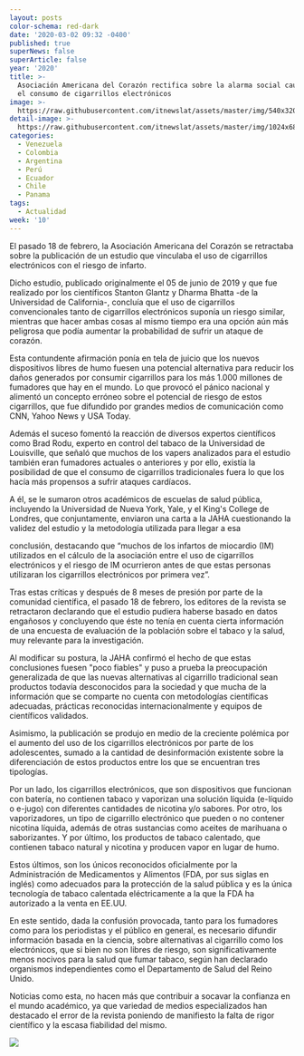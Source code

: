 ```yaml
---
layout: posts
color-schema: red-dark
date: '2020-03-02 09:32 -0400'
published: true
superNews: false
superArticle: false
year: '2020'
title: >-
  Asociación Americana del Corazón rectifica sobre la alarma social causada en
  el consumo de cigarrillos electrónicos 
image: >-
  https://raw.githubusercontent.com/itnewslat/assets/master/img/540x320/Cigarrillo-Electronico-p.jpg
detail-image: >-
  https://raw.githubusercontent.com/itnewslat/assets/master/img/1024x680/Cigarrillo-Electronico-g.jpg
categories:
  - Venezuela
  - Colombia
  - Argentina
  - Perú
  - Ecuador
  - Chile
  - Panama
tags:
  - Actualidad
week: '10'
---
```

El pasado 18 de febrero, la Asociación Americana del Corazón se retractaba sobre la publicación de un estudio que vinculaba el uso de cigarrillos electrónicos con el riesgo de infarto. 


Dicho estudio, publicado originalmente el 05 de junio de 2019 y que fue realizado por los científicos Stanton Glantz y Dharma Bhatta -de la Universidad de California-, concluía que el uso de cigarrillos convencionales tanto de cigarrillos electrónicos suponía un riesgo similar, mientras que hacer ambas cosas al mismo tiempo era una opción aún más peligrosa que podía aumentar la probabilidad de sufrir un ataque de corazón.  

Esta contundente afirmación ponía en tela de juicio que los nuevos dispositivos libres de humo fuesen una potencial alternativa para reducir los daños generados por consumir cigarrillos para los más 1.000 millones de fumadores que hay en el mundo. Lo que provocó el pánico nacional y alimentó un concepto erróneo sobre el potencial de riesgo de estos cigarrillos, que fue difundido por grandes medios de comunicación como CNN, Yahoo News y USA Today.  
 
Además el suceso fomentó la reacción de diversos expertos científicos como Brad Rodu, experto en control del tabaco de la Universidad de Louisville, que señaló que muchos de los vapers analizados para el estudio también eran fumadores actuales o anteriores y por ello, existía la posibilidad de que el consumo de cigarrillos tradicionales fuera lo que los hacía más propensos a sufrir ataques cardíacos. 
 
A él, se le sumaron otros académicos de escuelas de salud pública, incluyendo la Universidad de Nueva York, Yale, y el King's College de Londres, que conjuntamente, enviaron una carta a la JAHA cuestionando la validez del estudio y la metodología utilizada para llegar a esa 
 
conclusión, destacando que “muchos de los infartos de miocardio (IM) utilizados en el cálculo de la asociación entre el uso de cigarrillos electrónicos y el riesgo de IM ocurrieron antes de que estas personas utilizaran los cigarrillos electrónicos por primera vez”. 
 
Tras estas críticas y después de 8 meses de presión por parte de la comunidad científica, el pasado 18 de febrero, los editores de la revista se retractaron declarando que el estudio pudiera haberse basado en datos engañosos y concluyendo que éste no tenía en cuenta cierta información de una encuesta de evaluación de la población sobre el tabaco y la salud, muy relevante para la investigación. 
 
Al modificar su postura, la JAHA confirmó el hecho de que estas conclusiones fuesen "poco fiables" y puso a prueba la preocupación generalizada de que las nuevas alternativas al cigarrillo tradicional sean productos todavía desconocidos para la sociedad y que mucha de la información que se comparte no cuenta con metodologías científicas adecuadas, prácticas reconocidas internacionalmente y equipos de científicos validados. 
 
Asimismo, la publicación se produjo en medio de la creciente polémica por el aumento del uso de los cigarrillos electrónicos por parte de los adolescentes, sumado a la cantidad de desinformación existente sobre la diferenciación de estos productos entre los que se encuentran tres tipologías. 
 
Por un lado, los cigarrillos electrónicos, que son dispositivos que funcionan con batería, no contienen tabaco y vaporizan una solución líquida (e-líquido o e-jugo) con diferentes cantidades de nicotina y/o sabores. Por otro, los vaporizadores, un tipo de cigarrillo electrónico que pueden o no contener nicotina líquida, además de otras sustancias como aceites de marihuana o saborizantes. Y por último, los productos de tabaco calentado, que contienen tabaco natural y nicotina y producen vapor en lugar de humo.  
 
Estos últimos, son los únicos reconocidos oficialmente por la Administración de Medicamentos y Alimentos (FDA, por sus siglas en inglés) como adecuados para la protección de la salud pública y es la única tecnología de tabaco calentada eléctricamente a la que la FDA ha autorizado a la venta en EE.UU.  
 
En este sentido, dada la confusión provocada, tanto para los fumadores como para los periodistas y el público en general, es necesario difundir información basada en la ciencia, sobre alternativas al cigarrillo como los electrónicos, que si bien no son libres de riesgo, son significativamente menos nocivos para la salud que fumar tabaco, según han declarado organismos independientes como el Departamento de Salud del Reino Unido. 
 
Noticias como esta, no hacen más que contribuir a socavar la confianza en el mundo académico, ya que variedad de medios especializados han destacado el error de la revista poniendo de manifiesto la falta de rigor científico y la escasa fiabilidad del mismo.

<img src="https://tracker.metricool.com/c3po.jpg?hash=56f88a41e39ab42c063cc51676587a04"/>